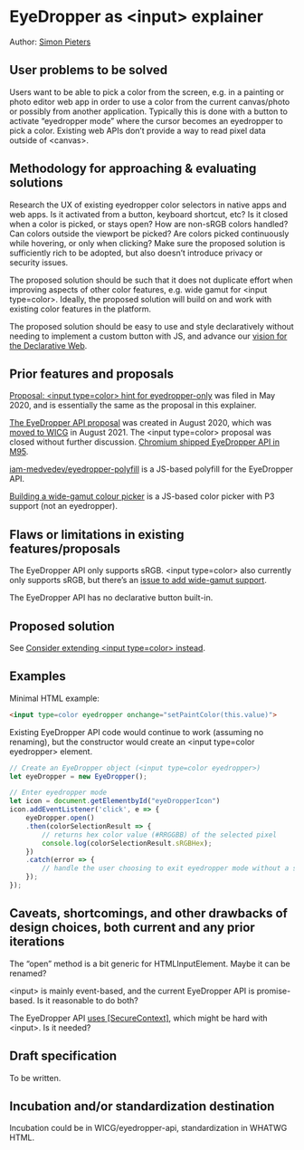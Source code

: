 # EyeDropper as &lt;input> explainer

Author: [Simon Pieters](https://github.com/zcorpan)

## User problems to be solved

Users want to be able to pick a color from the screen, e.g. in a painting or photo editor web app in order to use a color from the current canvas/photo or possibly from another application. Typically this is done with a button to activate “eyedropper mode” where the cursor becomes an eyedropper to pick a color. Existing web APIs don’t provide a way to read pixel data outside of &lt;canvas>.


## Methodology for approaching & evaluating solutions

Research the UX of existing eyedropper color selectors in native apps and web apps. Is it activated from a button, keyboard shortcut, etc? Is it closed when a color is picked, or stays open? How are non-sRGB colors handled? Can colors outside the viewport be picked? Are colors picked continuously while hovering, or only when clicking? Make sure the proposed solution is sufficiently rich to be adopted, but also doesn’t introduce privacy or security issues.

The proposed solution should be such that it does not duplicate effort when improving aspects of other color features, e.g. wide gamut for &lt;input type=color>. Ideally, the proposed solution will build on and work with existing color features in the platform.

The proposed solution should be easy to use and style declaratively without needing to implement a custom button with JS, and advance our [vision for the Declarative Web](https://www.mozilla.org/en-US/about/webvision/full/#thedeclarativeweb).


## Prior features and proposals

[Proposal: &lt;input type=color> hint for eyedropper-only](https://github.com/whatwg/html/issues/5584) was filed in May 2020, and is essentially the same as the proposal in this explainer.

[The EyeDropper API proposal](https://github.com/MicrosoftEdge/MSEdgeExplainers/blob/main/EyeDropper/explainer.md) was created in August 2020, which was [moved to WICG](https://github.com/wicg/eyedropper-api/) in August 2021. The &lt;input type=color> proposal was closed without further discussion. [Chromium shipped EyeDropper API in M95](https://chromestatus.com/feature/6304275594477568).

[iam-medvedev/eyedropper-polyfill](https://github.com/iam-medvedev/eyedropper-polyfill) is a JS-based polyfill for the EyeDropper API.

[Building a wide-gamut colour picker](https://www.purplesquirrels.com.au/2023/12/building-a-wide-gamut-colour-picker/) is a JS-based color picker with P3 support (not an eyedropper).


## Flaws or limitations in existing features/proposals

The EyeDropper API only supports sRGB. &lt;input type=color> also currently only supports sRGB, but there’s an [issue to add wide-gamut support](https://github.com/whatwg/html/issues/3400).

The EyeDropper API has no declarative button built-in.


## Proposed solution

See [Consider extending &lt;input type=color> instead](https://github.com/WICG/eyedropper-api/issues/35).


## Examples

Minimal HTML example:

```html
<input type=color eyedropper onchange="setPaintColor(this.value)">
```

Existing EyeDropper API code would continue to work (assuming no renaming), but the constructor would create an &lt;input type=color eyedropper> element.

```js
// Create an EyeDropper object (<input type=color eyedropper>)
let eyeDropper = new EyeDropper();

// Enter eyedropper mode
let icon = document.getElementbyId("eyeDropperIcon")
icon.addEventListener('click', e => {
	eyeDropper.open()
	.then(colorSelectionResult => {
    	// returns hex color value (#RRGGBB) of the selected pixel
    	console.log(colorSelectionResult.sRGBHex);
	})
	.catch(error => {
    	// handle the user choosing to exit eyedropper mode without a selection
	});
});
```


## Caveats, shortcomings, and other drawbacks of design choices, both current and any prior iterations

The “open” method is a bit generic for HTMLInputElement. Maybe it can be renamed?

&lt;input> is mainly event-based, and the current EyeDropper API is promise-based. Is it reasonable to do both?

The EyeDropper API [uses [SecureContext]](https://github.com/WICG/eyedropper-api/issues/15), which might be hard with &lt;input>. Is it needed?


## Draft specification

To be written.


## Incubation and/or standardization destination

Incubation could be in WICG/eyedropper-api, standardization in WHATWG HTML.
